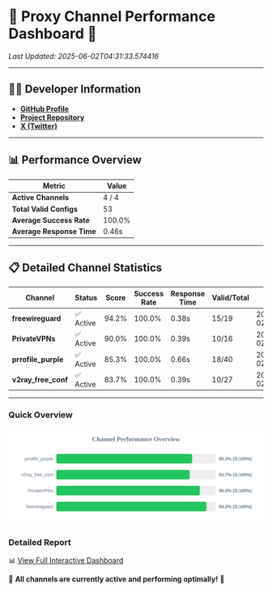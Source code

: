 # 🌟 Proxy Channel Performance Dashboard 🌟

_Last Updated: 2025-06-02T04:31:33.574416_

---

## 👩‍💻 Developer Information

- **[GitHub Profile](https://github.com/4n0nymou3)**  
- **[Project Repository](https://github.com/4n0nymou3/multi-proxy-config-fetcher)**  
- **[X (Twitter)](https://x.com/4n0nymou3)**  

---

## 📊 Performance Overview

| Metric                | Value       |
|-----------------------|-------------|
| **Active Channels**   | 4 / 4       |
| **Total Valid Configs** | 53          |
| **Average Success Rate** | 100.0%      |
| **Average Response Time** | 0.46s       |

---

## 📋 Detailed Channel Statistics

| Channel          | Status     | Score  | Success Rate | Response Time | Valid/Total | Last Success               |
|------------------|------------|--------|--------------|---------------|-------------|----------------------------|
| **freewireguard**  | ✅ Active  | 94.2%  | 100.0% | 0.38s         | 15/19       | 2025-06-02T04:31:33.572669 |
| **PrivateVPNs**  | ✅ Active  | 90.0%  | 100.0% | 0.39s         | 10/16       | 2025-06-02T04:31:33.163188 |
| **prrofile_purple**  | ✅ Active  | 85.3%  | 100.0% | 0.66s         | 18/40       | 2025-06-02T04:31:32.287193 |
| **v2ray_free_conf**  | ✅ Active  | 83.7%  | 100.0% | 0.39s         | 10/27       | 2025-06-02T04:31:32.743603 |

---

### Quick Overview
<div align="center">
  <a href="https://raw.githubusercontent.com/nullluser/NullRepo/refs/heads/main/assets/channel_stats_chart.svg">
    <img src="https://raw.githubusercontent.com/nullluser/NullRepo/refs/heads/main/assets/channel_stats_chart.svg" alt="Source Performance Statistics" width="800">
  </a>
</div>

### Detailed Report
📊 [View Full Interactive Dashboard](https://htmlpreview.github.io/?https://github.com/nullluser/NullRepo/blob/main/assets/performance_report.html)

🎉 **All channels are currently active and performing optimally!** 🎉

